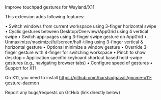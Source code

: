 Improve touchpad gestures for Wayland/X11

This extension adds following features:

• Switch windows from current workspace using 3-finger horizontal swipe
• Cyclic gestures between Desktop/Overview/AppGrid using 4 vertical swipe
• Switch app-pages using 3-finger swipe gesture on AppGrid
• Unmaximize/maximize/fullscreen/half-tiling using 3-finger vertical & horizontal gesture
• Optional minimize a window gesture
• Override 3-finger gesture with 4-finger for switching workspace
• Pinch to show desktop
• Application specific keyboard shortcut based hold-swipe gestures (e.g., navigating browser tabs)
• Configure speed of gestures
• Support for X11
   
On X11, you need to install https://github.com/harshadgavali/gnome-x11-gesture-daemon

Report any bugs/requests on GitHub (link directly below)
